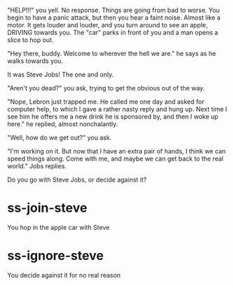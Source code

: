 "HELP!!!" you yell. No response. Things are going from bad to worse. You begin to have a panic attack,
but then you hear a faint noise. Almost like a motor. It gets louder and louder, and you turn around to
see an apple, DRIVING towards you. The "car" parks in front of you and a man opens a slice to hop out.

"Hey there, buddy. Welcome to wherever the hell we are." he says as he walks towards you.

It was Steve Jobs! The one and only.

"Aren't you dead?" you ask, trying to get the obvious out of the way.

"Nope, Lebron just trapped me. He called me one day and asked for computer help, to which I gave a rather
nasty reply and hung up. Next time I see him he offers me a new drink he is sponsored by, and then I woke up
here." he replied, almost nonchalantly.

"Well, how do we get out?" you ask.

"I'm working on it. But now that I have an extra pair of hands, I think we can speed things along. Come with
me, and maybe we can get back to the real world." Jobs replies.

Do you go with Steve Jobs, or decide against it?

# ss-join-steve
You hop in the apple car with Steve

# ss-ignore-steve
You decide against it for no real reason
